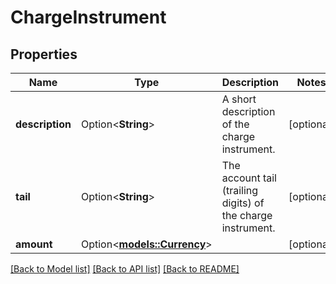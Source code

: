 # ChargeInstrument

## Properties

Name | Type | Description | Notes
------------ | ------------- | ------------- | -------------
**description** | Option<**String**> | A short description of the charge instrument. | [optional]
**tail** | Option<**String**> | The account tail (trailing digits) of the charge instrument. | [optional]
**amount** | Option<[**models::Currency**](Currency.md)> |  | [optional]

[[Back to Model list]](../README.md#documentation-for-models) [[Back to API list]](../README.md#documentation-for-api-endpoints) [[Back to README]](../README.md)


